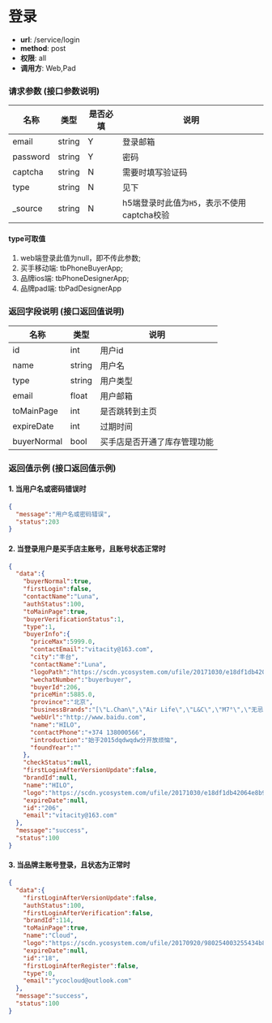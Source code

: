登录
=======

- **url**: /service/login
- **method**: post
- **权限**: all
- **调用方**: Web,Pad

### 请求参数 (接口参数说明)

|   名称   |  类型  | 是否必填 |                     说明                    |
|----------|--------|----------|---------------------------------------------|
| email    | string | Y        | 登录邮箱                                    |
| password | string | Y        | 密码                                        |
| captcha  | string | N        | 需要时填写验证码                            |
| type     | string | N        | 见下                                        |
| _source  | string | N        | h5端登录时此值为`H5`，表示不使用captcha校验 |

#### type可取值

1. web端登录此值为null，即不传此参数;
2. 买手移动端: tbPhoneBuyerApp;
3. 品牌ios端: tbPhoneDesignerApp;
4. 品牌pad端: tbPadDesignerApp

### 返回字段说明 (接口返回值说明)

|     名称    |  类型  |             说明             |
|-------------|--------|------------------------------|
| id          | int    | 用户id                       |
| name        | string | 用户名                       |
| type        | string | 用户类型                     |
| email       | float  | 用户邮箱                     |
| toMainPage  | int    | 是否跳转到主页               |
| expireDate  | int    | 过期时间                     |
| buyerNormal | bool   | 买手店是否开通了库存管理功能 |

### 返回值示例 (接口返回值示例)


#### 1. 当用户名或密码错误时

```json
{
  "message":"用户名或密码错误",
  "status":203
}
```

#### 2. 当登录用户是买手店主账号，且账号状态正常时

```json
{
  "data":{
    "buyerNormal":true,
    "firstLogin":false,
    "contactName":"Luna",
    "authStatus":100,
    "toMainPage":true,
    "buyerVerificationStatus":1,
    "type":1,
    "buyerInfo":{
      "priceMax":5999.0,
      "contactEmail":"vitacity@163.com",
      "city":"丰台",
      "contactName":"Luna",
      "logoPath":"https://scdn.ycosystem.com/ufile/20171030/e18df1db42064e8b9af75e4fdf6bbf77",
      "wechatNumber":"buyerbuyer",
      "buyerId":206,
      "priceMin":5885.0,
      "province":"北京",
      "businessBrands":"[\"L.Chan\",\"Air Life\",\"L&C\",\"M7°\",\"无忌\",\"非凡\",\"LAOLUN近几年\"]",
      "webUrl":"http://www.baidu.com",
      "name":"HILO",
      "contactPhone":"+374 138000566",
      "introduction":"始于2015dqdwqdw分开放烦恼",
      "foundYear":""
    },
    "checkStatus":null,
    "firstLoginAfterVersionUpdate":false,
    "brandId":null,
    "name":"HILO",
    "logo":"https://scdn.ycosystem.com/ufile/20171030/e18df1db42064e8b9af75e4fdf6bbf77",
    "expireDate":null,
    "id":"206",
    "email":"vitacity@163.com"
  },
  "message":"success",
  "status":100
}
```

#### 3. 当品牌主账号登录，且状态为正常时

```json
{
  "data":{
    "firstLoginAfterVersionUpdate":false,
    "authStatus":100,
    "firstLoginAfterVerification":false,
    "brandId":114,
    "toMainPage":true,
    "name":"Cloud",
    "logo":"https://scdn.ycosystem.com/ufile/20170920/980254003255434b87e1fde0103285c4",
    "expireDate":null,
    "id":"18",
    "firstLoginAfterRegister":false,
    "type":0,
    "email":"ycocloud@outlook.com"
  },
  "message":"success",
  "status":100
}
```